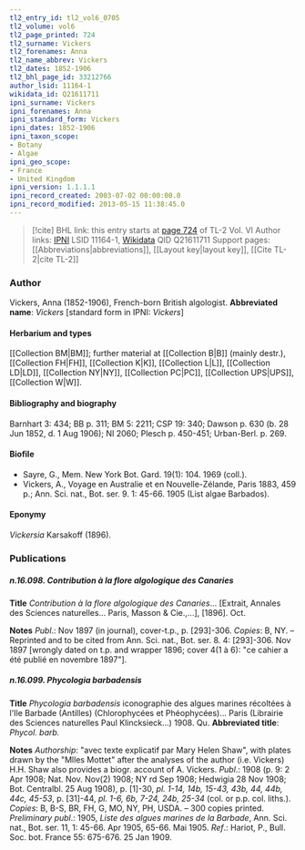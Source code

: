 ```yaml
---
tl2_entry_id: tl2_vol6_0705
tl2_volume: vol6
tl2_page_printed: 724
tl2_surname: Vickers
tl2_forenames: Anna
tl2_name_abbrev: Vickers
tl2_dates: 1852-1906
tl2_bhl_page_id: 33212766
author_lsid: 11164-1
wikidata_id: Q21611711
ipni_surname: Vickers
ipni_forenames: Anna
ipni_standard_form: Vickers
ipni_dates: 1852-1906
ipni_taxon_scope: 
- Botany
- Algae
ipni_geo_scope: 
- France
- United Kingdom
ipni_version: 1.1.1.1
ipni_record_created: 2003-07-02 00:00:00.0
ipni_record_modified: 2013-05-15 11:38:45.0
---
```


> [!cite] BHL link: this entry starts at [page 724](https://www.biodiversitylibrary.org/page/33212766) of TL-2 Vol. VI
> Author links: [IPNI](https://www.ipni.org/a/11164-1) LSID 11164-1, [Wikidata](https://www.wikidata.org/wiki/Q21611711) QID Q21611711
> Support pages: [[Abbreviations|abbreviations]], [[Layout key|layout key]], [[Cite TL-2|cite TL-2]]

### Author

Vickers, Anna (1852-1906), French-born British algologist. 
**Abbreviated name**: *Vickers* \[standard form in IPNI: *Vickers*\]

#### Herbarium and types

[[Collection BM|BM]]; further material at [[Collection B|B]] (mainly destr.), [[Collection FH|FH]], [[Collection K|K]], [[Collection L|L]], [[Collection LD|LD]], [[Collection NY|NY]], [[Collection PC|PC]], [[Collection UPS|UPS]], [[Collection W|W]].

#### Bibliography and biography

Barnhart 3: 434; BB p. 311; BM 5: 2211; CSP 19: 340; Dawson p. 630 (b. 28 Jun 1852, d. 1 Aug 1906); NI 2060; Plesch p. 450-451; Urban-Berl. p. 269.

#### Biofile

- Sayre, G., Mem. New York Bot. Gard. 19(1): 104. 1969 (coll.).
- Vickers, A., Voyage en Australie et en Nouvelle-Zélande, Paris 1883, 459 p.; Ann. Sci. nat., Bot. ser. 9. 1: 45-66. 1905 (List algae Barbados).

#### Eponymy

*Vickersia* Karsakoff (1896).

### Publications

##### n.16.098. Contribution à la flore algologique des Canaries

**Title**
*Contribution à la flore algologique des Canaries*... \[Extrait, Annales des Sciences naturelles... Paris, Masson & Cie.,...\], \[1896\]. Oct.

**Notes**
*Publ*.: Nov 1897 (in journal), cover-t.p., p. \[293\]-306. *Copies*: B, NY. – Reprinted and to be cited from Ann. Sci. nat., Bot. ser. 8. 4: \[293\]-306. Nov 1897 \[wrongly dated on t.p. and wrapper 1896; cover 4(1 à 6): "ce cahier a été publié en novembre 1897"\].

##### n.16.099. Phycologia barbadensis

**Title**
*Phycologia barbadensis* iconographie des algues marines récoltées à l'Ile Barbade (Antilles) (Chlorophycées et Phéophycées)... Paris (Librairie des Sciences naturelles Paul Klincksieck...) 1908. Qu.
**Abbreviated title**: *Phycol. barb.*

**Notes**
*Authorship*: "avec texte explicatif par Mary Helen Shaw", with plates drawn by the "Mlles Mottet" after the analyses of the author (i.e. Vickers) H.H. Shaw also provides a biogr. account of A. Vickers.
*Publ*.: 1908 (p. 9: 2 Apr 1908; Nat. Nov. Nov(2) 1908; NY rd Sep 1908; Hedwigia 28 Nov 1908; Bot. Centralbl. 25 Aug 1908), p. \[1\]-30, *pl. 1-14, 14b, 15-43, 43b, 44, 44b, 44c, 45-53*, p. \[31\]-44, *pl. 1-6, 6b, 7-24, 24b, 25-34* (col. or p.p. col. liths.). *Copies*: B, B-S, BR, FH, G, MO, NY, PH, USDA. – 300 copies printed.
*Preliminary publ*.: 1905, *Liste des algues marines de la Barbade*, Ann. Sci. nat., Bot. ser. 11, 1: 45-66. Apr 1905, 65-66. Mai 1905.
*Ref*.: Hariot, P., Bull. Soc. bot. France 55: 675-676. 25 Jan 1909.

